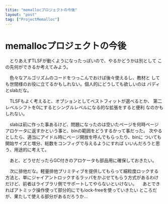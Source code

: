 ```yaml
---
titie: "memallocプロジェクトの今後"
layout: "post"
tag: ["ProjectMemalloc"]
---
```


# memallocプロジェクトの今後

　とりあえずTLSFが動くようになったっぽいので、やるかどうかは別として
 この先何ができるか考えてみよう。

<!-- more -->

　色々なアルゴリズムのコードをつっこんでおけば後々使えるし、教材と
しても世間様のお役に立てるかもしれない。個人的にどうしても欲しいのは
バディとslabだな。

　TLSFもよく考えると、オプションとしてベストフィットが選べるとか、
第二レベルシフトを0にするとシングルレベルになる的な拡張をすると便利
なのかもしれない。

　slabは前に作った事あるけど、問題になったのは空いたページを何時ページ
アロケータに返すかという事と、binの範囲をどうするかって事だった。
次やるとしたら、適当にアイドル時にページ開放を呼んでもらったり、binに
ついても開始サイズと増分、総数をコンフィグで与えるようにすれば
いいんだろうと思う、用途的に考えて。

　あと、どうせだったらGC付きのアロケータも部品用に確保しておきたい。

　次に排他だな。軽量排他プリミティブを提供してもらって細粒度ロックする
方法と、単にジャイアントロックするラッパをかぶせてもらう方式があるわけ
だけど、前者はライブラリ側でサポートしてやらないといけない。
　あとできればアトミック操作使って部分的にでもlock-freeを使っていきたい
ところだが、果たして使える部分があるだろうか…



